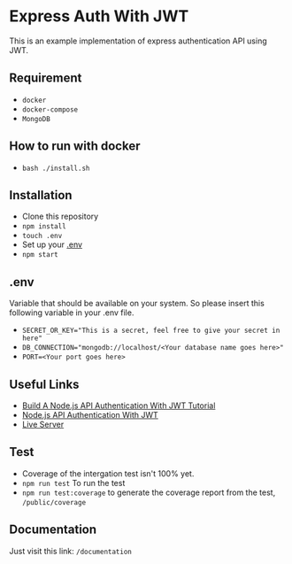 # Express Auth With JWT
This is an example implementation of express authentication API using JWT.

## Requirement
* ```docker```
* ```docker-compose```
* ```MongoDB```

## How to run with docker
* ```bash ./install.sh```

## Installation
* Clone this repository
* ```npm install```
* ```touch .env```
* Set up your [.env](#env)
* ```npm start```

## .env
Variable that should be available on your system. So please insert this following variable in your .env file.
* ```SECRET_OR_KEY="This is a secret, feel free to give your secret in here"```
* ```DB_CONNECTION="mongodb://localhost/<Your database name goes here>"```
* ```PORT=<Your port goes here>```

## Useful Links
* [Build A Node.js API Authentication With JWT Tutorial](https://youtu.be/2jqok-WgelI)
* [Node.js API Authentication With JWT](https://youtu.be/7nafaH9SddU)
* [Live Server](https://api-auth-training.herokuapp.com)

## Test
* Coverage of the intergation test isn't 100% yet.
* ```npm run test``` To run the test
* ```npm run test:coverage``` to generate the coverage report from the test, ```/public/coverage```

## Documentation
Just visit this link:
```/documentation```
